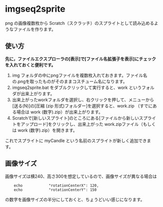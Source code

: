 # imgseq2sprite

png の画像複数枚から Scratch（スクラッチ）のスプライトとして読み込めるようなファイルを作ります。

## 使い方

**先に，ファイルエクスプローラの[表示]で[ファイル名拡張子を表示]にチェックを入れておくと便利です。**

1. img フォルダの中にpngファイルを複数枚入れておきます。ファイル名の.pngを取ったものがそのままコスチューム名になります。
1. imgseq2sprite.bat をダブルクリックして実行すると、work というフォルダが出来上がります。
1. 出来上がったworkフォルダを選択し、右クリックを押して、メニューから[送る(N)]の[圧縮 (zip 形式)フォルダー]を選択すると、work.zip （すでにある場合は work (数字).zip）が出来上がります。
1. Scratchで[新しいスプライト]のところにある[ファイルから新しいスプライトをアップロード]をクリックし、出来上がった work.zipファイル（もしくは work (数字).zip）を開きます。

これでスプライトに myCandle という名前のスプライトが新しく追加できます。

## 画像サイズ

画像サイズは横240、高さ300を想定しているので、画像サイズが異なる場合は

```
    echo 			"rotationCenterX": 120,
    echo 			"rotationCenterY": 150
```

の数字を画像サイズの半分にしておくと、ちょうどいい感じになります。




